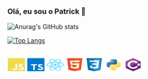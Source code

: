 ### Olá, eu sou o Patrick 👋



![Anurag's GitHub stats](https://github-readme-stats.vercel.app/api?username=pytrick77&show_icons=true&theme=midnight-purple)

[![Top Langs](https://github-readme-stats.vercel.app/api/top-langs/?username=pytrick77)](https://github.com/pytrick77/github-readme-stats)

<div style="display: inline_block"><br>
  <img align="center" alt="pytrick77-Js" height="30" width="40" src="https://raw.githubusercontent.com/devicons/devicon/master/icons/javascript/javascript-plain.svg">
  <img align="center" alt="pytrick77-Ts" height="30" width="40" src="https://raw.githubusercontent.com/devicons/devicon/master/icons/typescript/typescript-plain.svg">
  <img align="center" alt="pytrick77-React" height="30" width="40" src="https://raw.githubusercontent.com/devicons/devicon/master/icons/react/react-original.svg">
  <img align="center" alt="pytrick77-HTML" height="30" width="40" src="https://raw.githubusercontent.com/devicons/devicon/master/icons/html5/html5-original.svg">
  <img align="center" alt="pytrick77-CSS" height="30" width="40" src="https://raw.githubusercontent.com/devicons/devicon/master/icons/css3/css3-original.svg">
  <img align="center" alt="pytrick77-Python" height="30" width="40" src="https://raw.githubusercontent.com/devicons/devicon/master/icons/python/python-original.svg">
  <img align="center" alt="pytrick77-Csharp" height="30" width="40" src="https://raw.githubusercontent.com/devicons/devicon/master/icons/csharp/csharp-original.svg">
</div>
